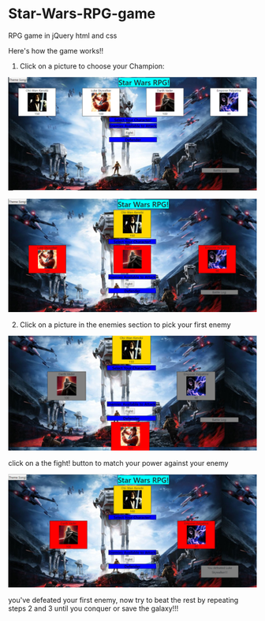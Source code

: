 # Star-Wars-RPG-game
RPG game in jQuery html and css

Here's how the game works!!

1. Click on a picture to choose your Champion:

![beginning-game-screenshot](assets/Images/beginning-game-screenshot.PNG?raw=true "beginning-game-screenshot")



![choose-your-enemy](assets/Images/choose-your-enemy-screenshot.PNG?raw=true "choose-your-enemy")


2. Click on a picture in the enemies section to pick your first enemy

![battle-screenshot](assets/Images/battle-screenshot.PNG?raw=true "battle-screenshot")


click on a the fight! button to match your power against your enemy

![victory-screenshot](assets/Images/victory-screenshot.PNG?raw=true "victory-screenshot")


you've defeated your first enemy, now try to beat the rest by repeating steps 2 and 3 until you conquer or save the galaxy!!!
